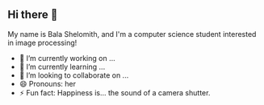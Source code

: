 ## Hi there 👋
My name is Bala Shelomith, and I'm a computer science student interested in image processing!
- 🔭 I’m currently working on ...
- 🌱 I’m currently learning ...
- 👯 I’m looking to collaborate on ...
- 😄 Pronouns: her
- ⚡ Fun fact: Happiness is... the sound of a camera shutter.

<!--
**shelomithperumalla/shelomithperumalla** is a ✨ _special_ ✨ repository because its `README.md` (this file) appears on your GitHub profile.

Here are some ideas to get you started:

[- 🔭 I’m currently working on ...
- 🌱 I’m currently learning ...
- 👯 I’m looking to collaborate on ...
- 🤔 I’m looking for help with ...
- 💬 Ask me about ...
- 📫 How to reach me: ...
- 😄 Pronouns: ...
- ⚡ Fun fact: ...]
-->

